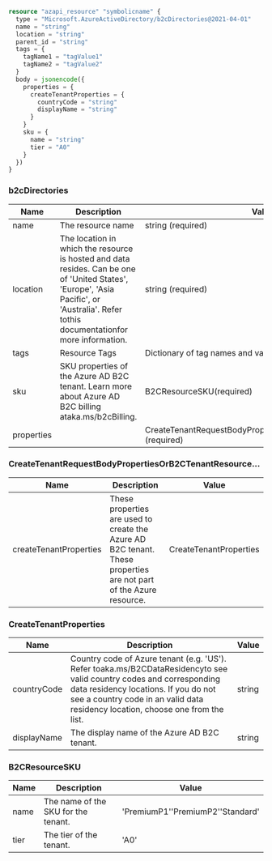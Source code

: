 ```terraform
resource "azapi_resource" "symbolicname" {
  type = "Microsoft.AzureActiveDirectory/b2cDirectories@2021-04-01"
  name = "string"
  location = "string"
  parent_id = "string"
  tags = {
    tagName1 = "tagValue1"
    tagName2 = "tagValue2"
  }
  body = jsonencode({
    properties = {
      createTenantProperties = {
        countryCode = "string"
        displayName = "string"
      }
    }
    sku = {
      name = "string"
      tier = "A0"
    }
  })
}

```

### b2cDirectories

| Name | Description | Value |
|-|-|-|
| name | The resource name | string (required) |
| location | The location in which the resource is hosted and data resides. Can be one of 'United States', 'Europe', 'Asia Pacific', or 'Australia'. Refer tothis documentationfor more information. | string (required) |
| tags | Resource Tags | Dictionary of tag names and values. SeeTags in templates |
| sku | SKU properties of the Azure AD B2C tenant. Learn more about Azure AD B2C billing ataka.ms/b2cBilling. | B2CResourceSKU(required) |
| properties |  | CreateTenantRequestBodyPropertiesOrB2CTenantResource...(required) |


### CreateTenantRequestBodyPropertiesOrB2CTenantResource...

| Name | Description | Value |
|-|-|-|
| createTenantProperties | These properties are used to create the Azure AD B2C tenant. These properties are not part of the Azure resource. | CreateTenantProperties |


### CreateTenantProperties

| Name | Description | Value |
|-|-|-|
| countryCode | Country code of Azure tenant (e.g. 'US'). Refer toaka.ms/B2CDataResidencyto see valid country codes and corresponding data residency locations. If you do not see a country code in an valid data residency location, choose one from the list. | string |
| displayName | The display name of the Azure AD B2C tenant. | string |


### B2CResourceSKU

| Name | Description | Value |
|-|-|-|
| name | The name of the SKU for the tenant. | 'PremiumP1''PremiumP2''Standard' |
| tier | The tier of the tenant. | 'A0' |


